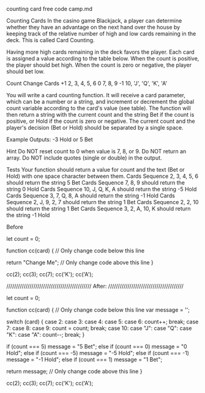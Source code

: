 counting card free code camp.md

Counting Cards
In the casino game Blackjack, a player can determine whether they have an advantage on the next hand over the house by keeping track of the relative number of high and low cards remaining in the deck. This is called Card Counting.

Having more high cards remaining in the deck favors the player. Each card is assigned a value according to the table below. When the count is positive, the player should bet high. When the count is zero or negative, the player should bet low.

Count Change	Cards
+1	            2, 3, 4, 5, 6
0	            7, 8, 9
-1	           10, 'J', 'Q', 'K', 'A'

You will write a card counting function. It will receive a card parameter, 
which can be a number or a string, and increment or decrement the global count variable according to the card's value (see table). 
The function will then return a string with the current count and the string Bet if the count is positive, or Hold if the count is zero or negative.
 The current count and the player's decision (Bet or Hold) should be separated by a single space.

 Example Outputs: -3 Hold or 5 Bet

Hint
Do NOT reset count to 0 when value is 7, 8, or 9.
Do NOT return an array.
Do NOT include quotes (single or double) in the output.

Tests
Your function should return a value for count and the text (Bet or Hold) with one space character between them.
Cards Sequence 2, 3, 4, 5, 6 should return the string 5 Bet
Cards Sequence 7, 8, 9 should return the string 0 Hold
Cards Sequence 10, J, Q, K, A should return the string -5 Hold
Cards Sequence 3, 7, Q, 8, A should return the string -1 Hold
Cards Sequence 2, J, 9, 2, 7 should return the string 1 Bet
Cards Sequence 2, 2, 10 should return the string 1 Bet
Cards Sequence 3, 2, A, 10, K should return the string -1 Hold


Before 

let count = 0;

function cc(card) {
  // Only change code below this line


  return "Change Me";
  // Only change code above this line
}

cc(2); cc(3); cc(7); cc('K'); cc('A');

////////////////////////////////////////////
After:
///////////////////////////////////////

let count = 0;

function cc(card) {
  // Only change code below this line
   var message = '';

  switch (card) {
    case 2:
    case 3:
    case 4:
    case 5:
    case 6:
      count++;
      break;
    case 7:
    case 8:
    case 9:
      count = count;
      break;
    case 10:
    case "J":
    case "Q":
    case "K":
    case "A":
      count--;
      break;
  }

  if (count === 5) message = "5 Bet";
  else if (count === 0) message = "0 Hold";
  else if (count === -5) message = "-5 Hold";
  else if (count === -1) message = "-1 Hold";
  else if (count === 1) message = "1 Bet";


  return message;
  // Only change code above this line
}

cc(2); cc(3); cc(7); cc('K'); cc('A');



